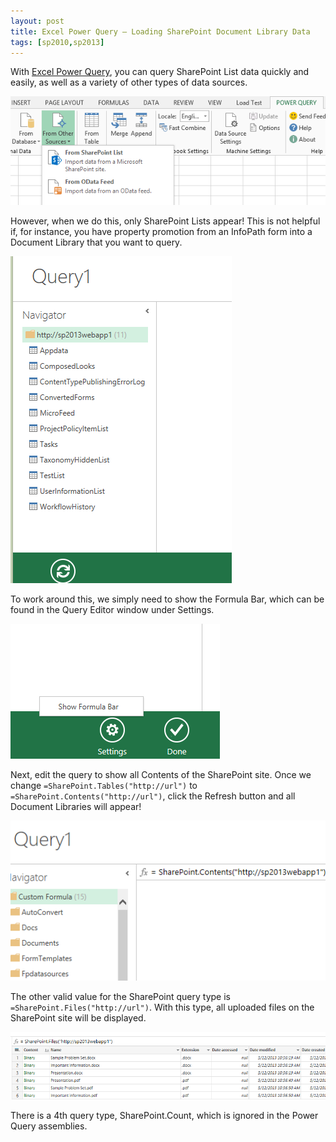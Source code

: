 ```yaml
---
layout: post
title: Excel Power Query – Loading SharePoint Document Library Data
tags: [sp2010,sp2013]
---
```


With [Excel Power Query](http://office.microsoft.com/en-us/excel/download-microsoft-power-query-for-excel-FX104018616.aspx), you can query SharePoint List data quickly and easily, as well as a variety of other types of data sources.

![PowerQueryListData](/assets/images/2013/08/PowerQueryListData.png)

However, when we do this, only SharePoint Lists appear!  This is not helpful if, for instance, you have property promotion from an InfoPath form into a Document Library that you want to query.

![PowerQueryLists](/assets/images/2013/08/PowerQueryLists.png)

To work around this, we simply need to show the Formula Bar, which can be found in the Query Editor window under Settings.

![PowerQueryShowBar](/assets/images/2013/08/PowerQueryShowBar.png)

Next, edit the query to show all Contents of the SharePoint site.  Once we change `=SharePoint.Tables("http://url")` to `=SharePoint.Contents("http://url")`, click the Refresh button and all Document Libraries will appear!

![PowerQueryContents](/assets/images/2013/08/PowerQueryContents.png)

The other valid value for the SharePoint query type is `=SharePoint.Files("http://url")`.  With this type, all uploaded files on the SharePoint site will be displayed.

![PowerQueryFiles](/assets/images/2013/08/PowerQueryFiles.png)

There is a 4th query type, SharePoint.Count, which is ignored in the Power Query assemblies.